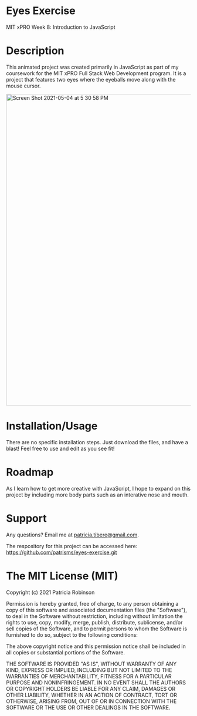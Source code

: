 # Eyes Exercise

MIT xPRO Week 8: Introduction to JavaScript

# Description

This animated project was created primarily in JavaScript as part of my coursework for the MIT xPRO Full Stack Web Development program. It is a project that features two eyes where the eyeballs move along with the mouse cursor.

<img width="849" alt="Screen Shot 2021-05-04 at 5 30 58 PM" src="https://user-images.githubusercontent.com/45735996/117094150-b992ac00-acfe-11eb-9cc2-c7541c956c2e.png">

# Installation/Usage
There are no specific installation steps. Just download the files, and have a blast! Feel free to use and edit as you see fit!

# Roadmap
As I learn how to get more creative with JavaScript, I hope to expand on this project by including more body parts such as an interative nose and mouth.

# Support
Any questions? Email me at patricia.tibere@gmail.com.

The respository for this project can be accessed here: https://github.com/patrisms/eyes-exercise.git

# The MIT License (MIT)

Copyright (c) 2021 Patricia Robinson

Permission is hereby granted, free of charge, to any person obtaining a copy of this software and associated documentation files (the "Software"), to deal in the Software without restriction, including without limitation the rights to use, copy, modify, merge, publish, distribute, sublicense, and/or sell copies of the Software, and to permit persons to whom the Software is furnished to do so, subject to the following conditions:

The above copyright notice and this permission notice shall be included in all copies or substantial portions of the Software.

THE SOFTWARE IS PROVIDED "AS IS", WITHOUT WARRANTY OF ANY KIND, EXPRESS OR IMPLIED, INCLUDING BUT NOT LIMITED TO THE WARRANTIES OF MERCHANTABILITY, FITNESS FOR A PARTICULAR PURPOSE AND NONINFRINGEMENT. IN NO EVENT SHALL THE AUTHORS OR COPYRIGHT HOLDERS BE LIABLE FOR ANY CLAIM, DAMAGES OR OTHER LIABILITY, WHETHER IN AN ACTION OF CONTRACT, TORT OR OTHERWISE, ARISING FROM, OUT OF OR IN CONNECTION WITH THE SOFTWARE OR THE USE OR OTHER DEALINGS IN THE SOFTWARE.
